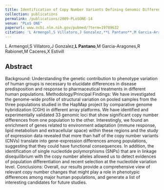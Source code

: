 ```yaml
---
title: Identification of Copy Number Variants Defining Genomic Differences among Major Human Groups
collection: publications
permalink: /publications/2009-PLoSONE-14
venue: "PLoS ONE"
paperurl: www.ncbi.nlm.nih.gov/pubmed/?term=19789632
citation: 'L Armengol,S Villatoro,J Gonzalez,**L Pantano**,M Garcia-Aragones,R Rabionet,M Caceres,X Estivill (2009) Identification of Copy Number Variants Defining Genomic Differences among Major Human Groups <i>PLoS ONE</i>'
---
```


L Armengol,S Villatoro,J Gonzalez,**L Pantano**,M Garcia-Aragones,R Rabionet,M Caceres,X Estivill
## Abstract
Background: Understanding the genetic contribution to phenotype variation of human groups is necessary to elucidate differences in disease predisposition and response to pharmaceutical treatments in different human populations. Methodology/Principal Findings: We have investigated the genome-wide profile of structural variation on pooled samples from the three populations studied in the HapMap project by comparative genome hybridization (CGH) in different array platforms. We have identified and experimentally validated 33 genomic loci that show significant copy number differences from one population to the other. Interestingly, we found an enrichment of genes related to environment adaptation (immune response, lipid metabolism and extracellular space) within these regions and the study of expression data revealed that more than half of the copy number variants (CNVs) translate into gene-expression differences among populations, suggesting that they could have functional consequences. In addition, the identification of single nucleotide polymorphisms (SNPs) that are in linkage disequilibrium with the copy number alleles allowed us to detect evidences of population differentiation and recent selection at the nucleotide variation level. Conclusions: Overall, our results provide a comprehensive view of relevant copy number changes that might play a role in phenotypic differences among major human populations, and generate a list of interesting candidates for future studies.
